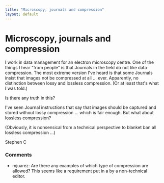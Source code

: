 ```yaml
---
title: "Microscopy, journals and compression"
layout: default
---
```

Microscopy, journals and compression
=====================
I work in data management for an electron microscopy centre. One of the
things I hear "from people" is that Journals in the field do not like
data compression. The most extreme version I've heard is that some
Journals insist that images not be compressed at all ... ever.
Apparently, no distinction between lossy and lossless compression. (Or
at least that's what I was told.)

Is there any truth in this?

I've seen Journal instructions that say that images should be captured
and stored without lossy compression ... which is fair enough. But what
about lossless compression?

(Obviously, it is nonsensical from a technical perspective to blanket
ban all lossless compression ...)

Stephen C

### Comments ###
* mjuarez: Are there any examples of which type of compression are allowed? This
seems like a requirement put in a by a non-technical editor.


